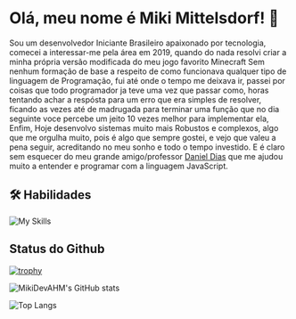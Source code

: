 
# Olá, meu nome é Miki Mittelsdorf! 👋

Sou um desenvolvedor Iniciante Brasileiro apaixonado por tecnologia, comecei a interessar-me pela área em 2019, quando do nada resolvi criar a minha própria versão modificada do meu jogo favorito Minecraft Sem nenhum formação de base a respeito de como funcionava qualquer tipo de linguagem de Programação, fui até onde o tempo me deixava ir, passei por coisas que todo programador ja teve uma vez que passar como, horas tentando achar a respósta para um erro que era simples de resolver, ficando as vezes até de madrugada para terminar uma função que no dia seguinte voce percebe um jeito 10 vezes melhor para implementar ela, Enfim, Hoje desenvolvo sistemas muito mais Robustos e complexos, algo que me orgulha muito, pois é algo que sempre gostei, e vejo que valeu a pena seguir, acreditando no meu sonho e todo o tempo investido. E é claro sem esquecer do meu grande amigo/professor [Daniel Dias](https://github.com/soudanieldias) que me ajudou muito a entender e programar com a linguagem JavaScript.


## 🛠 Habilidades
![My Skills](https://go-skill-icons.vercel.app/api/icons?i=java,kotlin,js,html,css,vue,electron,cs,py,bash,docker,gamemakerstudio,git,gradle,markdown,mariadb,json,mongodb,mysql)


## Status do Github
[![trophy](https://github-profile-trophy.vercel.app/?username=MikiDevAHM&theme=onedark)](https://github.com/MikiDevAHM)

![MikiDevAHM's GitHub stats](https://github-readme-stats.vercel.app/api?username=MikiDevAHM&show_icons=true&theme=dark)

![Top Langs](https://github-readme-stats.vercel.app/api/top-langs/?username=MikiDevAHM&theme=dark)
